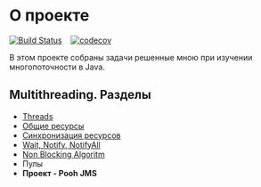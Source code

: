 # О проекте
[![Build Status](https://travis-ci.org/ReyBos/job4j_design.svg?branch=master)](https://travis-ci.org/ReyBos/job4j_threads) &nbsp;&nbsp;
[![codecov](https://codecov.io/gh/ReyBos/job4j_threads/branch/master/graph/badge.svg?token=6MP39YUB6H)](https://codecov.io/gh/ReyBos/job4j_threads)

<p>В этом проекте собраны задачи решенные мною при изучении многопоточности в Java. </p>
<h2>Multithreading. Разделы</h2>
<ul>
  <li><a href="https://github.com/ReyBos/job4j_threads/tree/master/src/main/java/ru/job4j/concurrent">Threads</a></li>
  <li><a href="https://github.com/ReyBos/job4j_threads/tree/master/src/main/java/ru/job4j/common/resources">Общие ресурсы</a></li>
  <li><a href="https://github.com/ReyBos/job4j_threads/tree/master/src/main/java/ru/job4j/synch">Синхронизация ресурсов</a></li>
  <li><a href="https://github.com/ReyBos/job4j_threads/tree/master/src/main/java/ru/job4j/wait">Wait, Notify, NotifyAll</a></li>
  <li><a href="https://github.com/ReyBos/job4j_threads/tree/master/src/main/java/ru/job4j/non/blocking">Non Blocking Algoritm</a></li>
  <li><a >Пулы</a></li>
  <li><strong><a >Проект - Pooh JMS</a></strong></li>
</ul>
